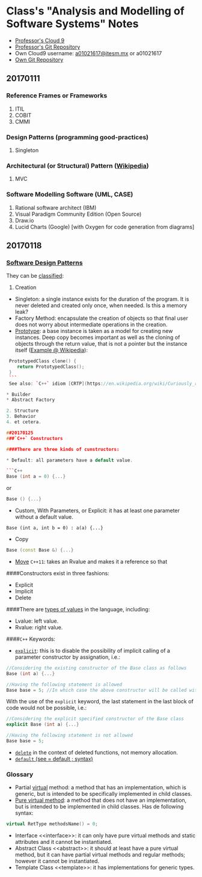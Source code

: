 # Class's "Analysis and Modelling of Software Systems" Notes
* [Professor's Cloud 9](https://ide.c9.io/ariellucien/fp2016)
* [Professor's Git Repository](https://github.com/ariellucien/AyMSS17_1)
* Own Cloud9 username: a01021617@itesm.mx or a01021617
* [Own Git Repository](https://github.com/jginsburgn/AnalysisAndModellingOfSoftwareSystems)

## 20170111
### Reference Frames or Frameworks
1. ITIL
2. COBIT
3. CMMI

### Design Patterns (programming good-practices)
1. Singleton

### Architectural (or Structural) Pattern ([Wikipedia](https://en.wikipedia.org/wiki/Architectural_pattern))
1. MVC

### Software Modelling Software (UML, CASE)
1. Rational software architect (IBM)
2. Visual Paradigm Community Edition (Open Source)
3. Draw.io
4. Lucid Charts (Google) [with Oxygen for code generation from diagrams]

## 20170118
### [Software Design Patterns](https://en.wikipedia.org/wiki/Software_design_pattern)
They can be [classified](https://en.wikipedia.org/wiki/Software_design_pattern#Classification_and_list):

1. Creation

  * Singleton: a single instance exists for the duration of the program. It is never deleted and created only once, when needed. Is this a memory leak?
  * Factory Method: encapsulate the creation of objects so that final user does not worry about intermediate operations in the creation.
  * [Prototype](https://en.wikipedia.org/wiki/Prototype_pattern): a base instance is taken as a model for creating new instances. Deep copy becomes important as well as the cloning of objects through the return value, that is not a pointer but the instance itself ([Example @ Wikipedia](https://en.wikipedia.org/wiki/Return_value_optimization#Summary)):

  
   ```c++
	PrototypedClass clone() {
	   return PrototypedClass();
	}
	```
	See also: `C++` idiom [CRTP](https://en.wikipedia.org/wiki/Curiously_recurring_template_pattern) or Curiously Recurring Template Pattern.

  * Builder
  * Abstract Factory

2. Structure
3. Behavior
4. et cetera.

##20170125
###`C++` Constructors

####There are three kinds of cunstructors:

* Default: all parameters have a default value.

```C++
Base (int a = 0) {...}
```
or
```C++
Base () {...}
```

* Custom, With Parameters, or Explicit: it has at least one parameter without a default value.

```C+
Base (int a, int b = 0) : a(a) {...}
```

* Copy

```C++
Base (const Base &) {...}
```

* [Move](http://en.cppreference.com/w/cpp/language/move_constructor) `C++11`: takes an Rvalue and makes it a reference so that 

####Constructors exist in three fashions:

* Explicit
* Implicit
* Delete

####There are [types of values](http://en.cppreference.com/w/cpp/language/value_category) in the language, including:

* Lvalue: left value.
* Rvalue: right value.

####`C++` Keywords:
* [`explicit`](http://en.cppreference.com/w/cpp/language/explicit): this is to disable the possibility of implicit calling of a parameter constructor by assignation, i.e.:

```C++
//Considering the existing constructor of the Base class as follows
Base (int a) {...}

//Having the following statement is allowed
Base base = 5; //In which case the above constructor will be called with a = 5
```

With the use of the `explicit` keyword, the last statement in the last block of code would not be possible, i.e.:

```C++
//Considering the explicit specified constructor of the Base class
explicit Base (int a) {...}

//Having the following statement is not allowed
Base base = 5;
```
* [`delete`](http://en.cppreference.com/w/cpp/language/function#Deleted_functions) in the context of deleted functions, not memory allocation.
* [`default` (see = default ; syntax)](http://en.cppreference.com/w/cpp/language/function#Function_definition)

### Glossary
* Partial [virtual](http://en.cppreference.com/w/cpp/language/virtual) method: a method that has an implementation, which is generic, but is intended to be specifically implemented in child classes.
* [Pure virtual method](http://en.cppreference.com/w/cpp/language/abstract_class): a method that does not have an implementation, but is intended to be implemented in child classes. Has de following syntax:

```C++
virtual RetType methodsName() = 0;
```
* Interface \<\<interface>>: it can only have pure virtual methods and static attributes and it cannot be instantiated.
* Abstract Class \<\<abstract>>: it should at least have a pure virtual method, but it can have partial virtual methods and regular methods; however it cannot be instantiated.
* Template Class \<\<template>>: it has implementations for generic types.
